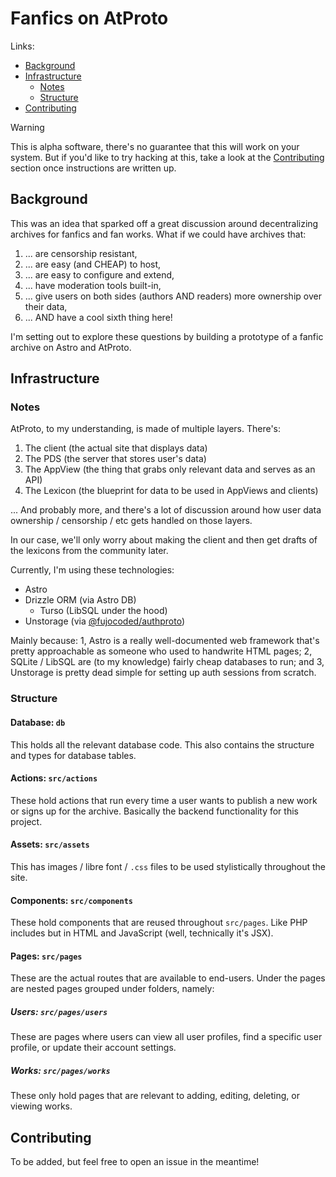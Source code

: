 # Fanfics on AtProto

Links:
- [Background](#background)
- [Infrastructure](#infrastructure)
  - [Notes](#notes)
  - [Structure](#structure)
- [Contributing](#contributing)

> [!WARNING]
> This is alpha software, there's no guarantee that this will work on your system. But if you'd like to try hacking at this, take a look at the [Contributing](#contributing) section once instructions are written up.

## Background

This was an idea that sparked off a great discussion around decentralizing archives for fanfics and fan works. What if we could have archives that:

1. ... are censorship resistant,
2. ... are easy (and CHEAP) to host,
3. ... are easy to configure and extend,
4. ... have moderation tools built-in,
5. ... give users on both sides (authors AND readers) more ownership over their data,
6. ... AND have a cool sixth thing here!

I'm setting out to explore these questions by building a prototype of a fanfic archive on Astro and AtProto.

## Infrastructure

### Notes

AtProto, to my understanding, is made of multiple layers. There's:

1. The client (the actual site that displays data)
2. The PDS (the server that stores user's data)
3. The AppView (the thing that grabs only relevant data and serves as an API)
4. The Lexicon (the blueprint for data to be used in AppViews and clients)

... And probably more, and there's a lot of discussion around how user data ownership / censorship / etc gets handled on those layers.

In our case, we'll only worry about making the client and then get drafts of the lexicons from the community later.

Currently, I'm using these technologies:

- Astro
- Drizzle ORM (via Astro DB)
  - Turso (LibSQL under the hood)
- Unstorage (via [@fujocoded/authproto](https://github.com/FujoWebDev/fujocoded-plugins/tree/main/astro-authproto))

Mainly because: 1, Astro is a really well-documented web framework that's pretty approachable as someone who used to handwrite HTML pages; 2, SQLite / LibSQL are (to my knowledge) fairly cheap databases to run; and 3, Unstorage is pretty dead simple for setting up auth sessions from scratch.

### Structure

#### Database: `db` 

This holds all the relevant database code. This also contains the structure and types for database tables.

#### Actions: `src/actions`

These hold actions that run every time a user wants to publish a new work or signs up for the archive. Basically the backend functionality for this project.

#### Assets: `src/assets` 

This has images / libre font / `.css` files to be used stylistically throughout the site.

#### Components: `src/components` 

These hold components that are reused throughout `src/pages`. Like PHP includes but in HTML and JavaScript (well, technically it's JSX).

#### Pages: `src/pages` 

These are the actual routes that are available to end-users. Under the pages are nested pages grouped under folders, namely:

##### Users: `src/pages/users`

These are pages where users can view all user profiles, find a specific user profile, or update their account settings.

##### Works: `src/pages/works`

These only hold pages that are relevant to adding, editing, deleting, or viewing works.

## Contributing

To be added, but feel free to open an issue in the meantime!